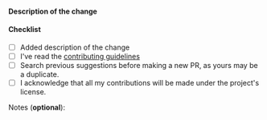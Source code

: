 #### Description of the change
<!--
Thank you for your Pull Request. Please provide a description above and review
the requirements below.

Contributors guide: https://github.com/web3community/devprotocol.xyz/CONTRIBUTING.md
-->

<!-- If it fixes an issue, please add Closes #issue_no below with its respective issue number -->

#### Checklist

<!-- Remove items that do not apply. For completed items, change [ ] to [x]. -->

- [ ] Added description of the change
- [ ] I've read the [contributing guidelines](https://github.com/web3community/devprotocol.xyz/blob/master/CONTRIBUTING.md)
- [ ] Search previous suggestions before making a new PR, as yours may be a duplicate.
- [ ] I acknowledge that all my contributions will be made under the project's license.

Notes (**optional**): <!-- Please add a one-line description for developers or pull request viewers -->
